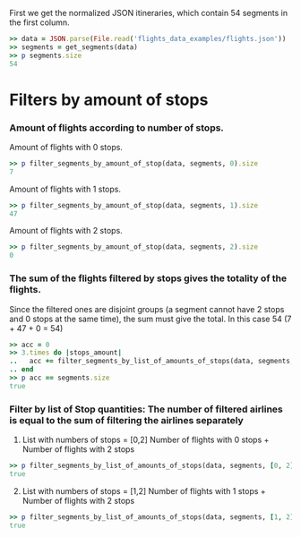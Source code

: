 <!--
Load the necessary libraries
>> require_relative '../../tool/filter_and_sort_functions_for_segments.rb'
<...>

-->

First we get the normalized JSON itineraries, which contain 54 segments in the first column.
```ruby
>> data = JSON.parse(File.read('flights_data_examples/flights.json'))
>> segments = get_segments(data)
>> p segments.size
54
```

# Filters by amount of stops

### Amount of flights according to number of stops.
Amount of flights with 0 stops.
```ruby
>> p filter_segments_by_amount_of_stop(data, segments, 0).size
7
```
Amount of flights with 1 stops.
```ruby
>> p filter_segments_by_amount_of_stop(data, segments, 1).size
47
```
Amount of flights with 2 stops.
```ruby
>> p filter_segments_by_amount_of_stop(data, segments, 2).size
0
```

### The sum of the flights filtered by stops gives the totality of the flights.
Since the filtered ones are disjoint groups (a segment cannot have 2 stops and 0 stops at the same time), the sum must give the total. In this case 54 (7 + 47 + 0 = 54)
```ruby
>> acc = 0
>> 3.times do |stops_amount|
..   acc += filter_segments_by_list_of_amounts_of_stops(data, segments, stops_amount).size
.. end
>> p acc == segments.size
true
```


### Filter by list of Stop quantities: The number of filtered airlines is equal to the sum of filtering the airlines separately
1) List with numbers of stops = [0,2]
Number of flights with 0 stops + Number of flights with 2 stops
```ruby
>> p filter_segments_by_list_of_amounts_of_stops(data, segments, [0, 2]).size == filter_segments_by_list_of_amounts_of_stops(data, segments, 0).size + filter_segments_by_list_of_amounts_of_stops(data, segments, 2).size
true
```

2) List with numbers of stops = [1,2]
Number of flights with 1 stops + Number of flights with 2 stops
```ruby
>> p filter_segments_by_list_of_amounts_of_stops(data, segments, [1, 2]).size == filter_segments_by_list_of_amounts_of_stops(data, segments, 1).size + filter_segments_by_list_of_amounts_of_stops(data, segments, 2).size
true
```
